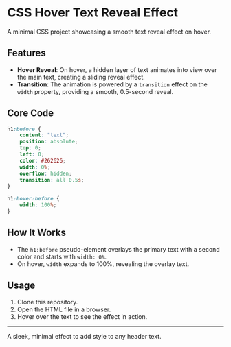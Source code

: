 # CSS Hover Text Reveal Effect

A minimal CSS project showcasing a smooth text reveal effect on hover.

## Features

- **Hover Reveal**: On hover, a hidden layer of text animates into view over the main text, creating a sliding reveal effect.
- **Transition**: The animation is powered by a `transition` effect on the `width` property, providing a smooth, 0.5-second reveal.

## Core Code

```css
h1:before {
    content: "text";
    position: absolute;
    top: 0;
    left: 0;
    color: #262626;
    width: 0%;
    overflow: hidden;
    transition: all 0.5s;
}

h1:hover:before {
    width: 100%;
}
```

## How It Works

- The `h1:before` pseudo-element overlays the primary text with a second color and starts with `width: 0%`.
- On hover, `width` expands to 100%, revealing the overlay text.

## Usage

1. Clone this repository.
2. Open the HTML file in a browser.
3. Hover over the text to see the effect in action.

--- 

A sleek, minimal effect to add style to any header text.